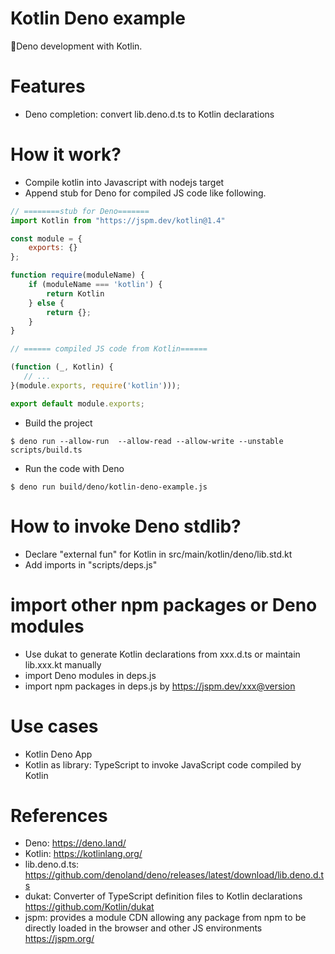 Kotlin Deno example
===================
🦕Deno development with Kotlin.

# Features

* Deno completion:  convert lib.deno.d.ts to  Kotlin declarations

# How it work?

* Compile kotlin into Javascript with nodejs target
* Append stub for Deno for compiled JS code like following.

```javascript
// ========stub for Deno=======
import Kotlin from "https://jspm.dev/kotlin@1.4"

const module = {
    exports: {}
};

function require(moduleName) {
    if (moduleName === 'kotlin') {
        return Kotlin
    } else {
        return {};
    }
}

// ====== compiled JS code from Kotlin======

(function (_, Kotlin) {
   // ...
}(module.exports, require('kotlin')));

export default module.exports;
```

* Build the project

```
$ deno run --allow-run  --allow-read --allow-write --unstable scripts/build.ts
```

* Run the code with Deno

```
$ deno run build/deno/kotlin-deno-example.js
```

# How to invoke Deno stdlib?

* Declare "external fun" for Kotlin in src/main/kotlin/deno/lib.std.kt
* Add imports in "scripts/deps.js"

# import other npm packages or Deno modules

* Use dukat to generate Kotlin declarations from xxx.d.ts or maintain lib.xxx.kt manually
* import Deno modules in deps.js
* import npm packages in deps.js by https://jspm.dev/xxx@version

# Use cases

* Kotlin Deno App
* Kotlin as library: TypeScript to invoke JavaScript code compiled by Kotlin

# References

* Deno: https://deno.land/
* Kotlin: https://kotlinlang.org/
* lib.deno.d.ts: https://github.com/denoland/deno/releases/latest/download/lib.deno.d.ts
* dukat: Converter of TypeScript definition files to Kotlin declarations https://github.com/Kotlin/dukat
* jspm: provides a module CDN allowing any package from npm to be directly loaded in the browser and other JS environments https://jspm.org/
